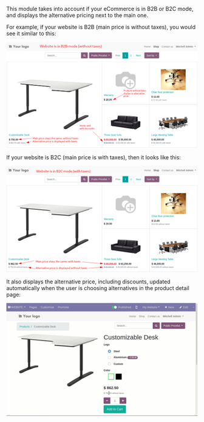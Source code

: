 This module takes into account if your eCommerce is in B2B or B2C mode,
and displays the alternative pricing next to the main one.

For example, if your website is B2B (main price is without taxes), you
would see it similar to this:

![](../static/description/b2b-features.png)

If your website is B2C (main price is with taxes), then it looks like
this:

![](../static/description/b2c-features.png)

It also displays the alternative price, including discounts, updated
automatically when the user is choosing alternatives in the product
detail page:

![](../static/description/details-features.gif)
